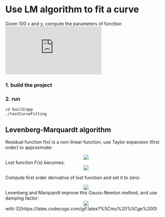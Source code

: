 # Use LM algorithm to fit a curve
Given 100 x and y, compute the parameters of function ![](https://latex.codecogs.com/gif.latex?y%20%3D%20exp%28ax%5E2&plus;bx&plus;c%29)
### 1. build the project
### 2. run 
`cd build/app`  
`./testCurveFitting`

## Levenberg-Marquardt algorithm
Residual function f(x) is a non-linear function, use Taylor expansion (first order) to approximate:  
<div align=center><img src=https://latex.codecogs.com/gif.latex?%5Cbold%7Bf%7D%20%28%5Cbold%7Bx%7D&plus;%5CDelta%20%5Cbold%7Bx%7D%29%20%5Capprox%20%5Cbold%7Bf%28x%29%7D%20&plus;%20%5Cbold%7BJ%7D%20%5CDelta%20%5Cbold%7Bx%7D></div>
Lost function F(x) becomes:
<div align=center><img src=https://latex.codecogs.com/gif.latex?F%28%5Cbold%7Bx%7D&plus;%20%5CDelta%20%5Cbold%7Bx%7D%29%20%3D%20%5Cfrac%7B1%7D%7B2%7D%20%7C%7C%5Cbold%7Bf%28x&plus;%5CDelta%20x%29%7D%7C%7C%5E2%20%3D%20F%28%5Cbold%7Bx%7D%29%20&plus;%20%5CDelta%20%5Cbold%7Bx%7D%20%5ET%20%5Cbold%7BJ%7D%5ET%5Cbold%7Bf%7D%20&plus;%20%5Cfrac%7B1%7D%7B2%7D%20%5CDelta%20%5Cbold%7Bx%7D%5ET%5Cbold%7BJ%7D%5ET%5Cbold%7BJ%7D%20%5CDelta%20%5Cbold%7Bx%7D></div>

Compute first order derivative of lost function and set it to zero:
<div align=center><img src=https://latex.codecogs.com/gif.latex?%5Cbold%7BJ%7D%5ET%20%5Cbold%7BJ%7D%20%5CDelta%20%5Cbold%7Bx%7D%20%3D%20-%5Cbold%7BJ%7D%5ET%5Cbold%7Bf%7D></div>
Levenberg and Marquardt improve this Gauss-Newton method, and use damping factor:  
<div align=center><img src=https://latex.codecogs.com/gif.latex?%28%5Cbold%7BJ%7D%5ET%20%5Cbold%7BJ%7D%20%5CDelta%20&plus;%20%5Cmu%20%5Cbold%7BI%7D%29%20%5Cbold%7Bx%7D%20%3D%20-%5Cbold%7BJ%7D%5ET%5Cbold%7Bf%7D></div>  with ![](https://latex.codecogs.com/gif.latex?%5Cmu%20%5Cge%200)
